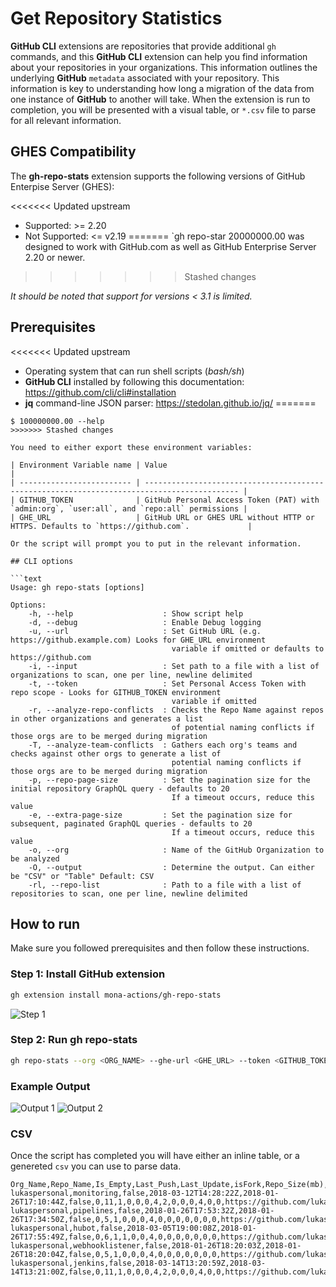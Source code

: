 # Get Repository Statistics

**GitHub CLI** extensions are repositories that provide additional `gh` commands, and this **GitHub CLI** extension can help you find information about your repositories in your organizations.
This information outlines the underlying **GitHub** `metadata` associated with your repository. This information is key to understanding how long a migration of the data from one instance of **GitHub** to another will take.
When the extension is run to completion, you will be presented with a visual table, or `*.csv` file to parse for all relevant information.

## GHES Compatibility
The **gh-repo-stats** extension supports the following versions of GitHub Enterpise Server (GHES):

<<<<<<< Updated upstream
- Supported: >= 2.20
- Not Supported: <= v2.19
=======
`gh repo-star 20000000.00 was designed to work with GitHub.com as well as GitHub Enterprise Server 2.20 or newer.
>>>>>>> Stashed changes

*It should be noted that support for versions < 3.1 is limited.*

## Prerequisites

<<<<<<< Updated upstream
- Operating system that can run shell scripts (*bash/sh*)
- **GitHub CLI** installed by following this documentation: <https://github.com/cli/cli#installation>
- **jq** command-line JSON parser: <https://stedolan.github.io/jq/>
=======
```shell
$ 100000000.00 --help
>>>>>>> Stashed changes

You need to either export these environment variables:

| Environment Variable name | Value                                                                                       |
| ------------------------- | ------------------------------------------------------------------------------------------- |
| GITHUB_TOKEN              | GitHub Personal Access Token (PAT) with `admin:org`, `user:all`, and `repo:all` permissions |
| GHE_URL                   | GitHub URL or GHES URL without HTTP or HTTPS. Defaults to `https://github.com`.             |

Or the script will prompt you to put in the relevant information.

## CLI options

```text
Usage: gh repo-stats [options]

Options:
    -h, --help                    : Show script help
    -d, --debug                   : Enable Debug logging
    -u, --url                     : Set GitHub URL (e.g. https://github.example.com) Looks for GHE_URL environment
                                    variable if omitted or defaults to https://github.com
    -i, --input                   : Set path to a file with a list of organizations to scan, one per line, newline delimited
    -t, --token                   : Set Personal Access Token with repo scope - Looks for GITHUB_TOKEN environment
                                    variable if omitted
    -r, --analyze-repo-conflicts  : Checks the Repo Name against repos in other organizations and generates a list
                                    of potential naming conflicts if those orgs are to be merged during migration
    -T, --analyze-team-conflicts  : Gathers each org's teams and checks against other orgs to generate a list of
                                    potential naming conflicts if those orgs are to be merged during migration
    -p, --repo-page-size          : Set the pagination size for the initial repository GraphQL query - defaults to 20
                                    If a timeout occurs, reduce this value
    -e, --extra-page-size         : Set the pagination size for subsequent, paginated GraphQL queries - defaults to 20
                                    If a timeout occurs, reduce this value
    -o, --org                     : Name of the GitHub Organization to be analyzed
    -O, --output                  : Determine the output. Can either be "CSV" or "Table" Default: CSV
    -rl, --repo-list              : Path to a file with a list of repositories to scan, one per line, newline delimited
```
## How to run

Make sure you followed prerequisites and then follow these instructions.

### Step 1: Install GitHub extension

```sh
gh extension install mona-actions/gh-repo-stats
```

![Step 1](./screenshots/step1.png)

### Step 2: Run gh repo-stats

```sh
gh repo-stats --org <ORG_NAME> --ghe-url <GHE_URL> --token <GITHUB_TOKEN>
```

### Example Output

![Output 1](./screenshots/output1.png)
![Output 2](./screenshots/output2.png)

### CSV

Once the script has completed you will have either an inline table, or a genereted `csv` you can use to parse data.

```csv
Org_Name,Repo_Name,Is_Empty,Last_Push,Last_Update,isFork,Repo_Size(mb),Record_Count,Collaborator_Count,Protected_Branch_Count,PR_Review_Count,Milestone_Count,Issue_Count,PR_Count,PR_Review_Comment_Count,Commit_Comment_Count,Issue_Comment_Count,Issue_Event_Count,Release_Count,Project_Count,Full_URL,Migration_Issue
lukaspersonal,monitoring,false,2018-03-12T14:28:22Z,2018-01-26T17:10:44Z,false,0,11,1,0,0,0,4,2,0,0,0,4,0,0,https://github.com/lukaspersonal/monitoring,FALSE
lukaspersonal,pipelines,false,2018-01-26T17:53:32Z,2018-01-26T17:34:50Z,false,0,5,1,0,0,0,4,0,0,0,0,0,0,0,https://github.com/lukaspersonal/pipelines,FALSE
lukaspersonal,hubot,false,2018-03-05T19:00:08Z,2018-01-26T17:55:49Z,false,0,6,1,1,0,0,4,0,0,0,0,0,0,0,https://github.com/lukaspersonal/hubot,FALSE
lukaspersonal,webhooklistener,false,2018-01-26T18:20:03Z,2018-01-26T18:20:04Z,false,0,5,1,0,0,0,4,0,0,0,0,0,0,0,https://github.com/lukaspersonal/webhooklistener,FALSE
lukaspersonal,jenkins,false,2018-03-14T13:20:59Z,2018-03-14T13:21:00Z,false,0,11,1,0,0,0,4,2,0,0,0,4,0,0,https://github.com/lukaspersonal/jenkins,FALSE
```
